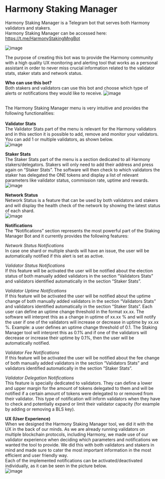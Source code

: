 # Harmony Staking Manager

Harmony Staking Manager is a Telegram bot that serves both Harmony validators and stakers.<br/>
Harmony Staking Manager can be accessed here: https://t.me/HarmonyStakingMngBot

![image](https://user-images.githubusercontent.com/53407923/80927386-dd46ad80-8d9d-11ea-9760-ab490035624b.png)

The purpose of creating this bot was to provide the Harmony community with a high quality UX monitoring and alerting tool that works as a personal assistant in order to never miss crucial information related to the validator stats, staker stats and network status.

**Who can use this bot?**<br/>
Both stakers and validators can use this bot and choose which type of alerts or notifications they would like to receive.
![image](https://user-images.githubusercontent.com/53407923/80927403-f3546e00-8d9d-11ea-98c8-146f4a46e0bc.png)<br/><br/>


The Harmony Staking Manager menu is very intuitive and provides the following functionalities:<br/><br/>
**Validator Stats**<br/>
The Validator Stats part of the menu is relevant for the Harmony validators and in this section it is possible to add, remove and monitor your validators. You can add 1 or multiple validators, as shown below.<br/>
![image](https://user-images.githubusercontent.com/53407923/80927414-01a28a00-8d9e-11ea-9417-ff7207d76d81.png)<br/>


**Staker Stats**<br/>
The Staker Stats part of the menu is a section dedicated to all Harmony stakers/delegators. Stakers will only need to add their address and press again on “Staker Stats”. The software will then check to which validators the staker has delegated the ONE tokens and display a list of relevant parameters like validator status, commission rate, uptime and rewards.<br/>
![image](https://user-images.githubusercontent.com/53407923/80927429-11ba6980-8d9e-11ea-8787-8aabfe420111.png)<br/>


**Network Status**<br/>
Network Status is a feature that can be used by both validators and stakers and will display the health check of the network by showing the latest status of each shard.<br/>
![image](https://user-images.githubusercontent.com/53407923/80927436-1b43d180-8d9e-11ea-9e82-6e8658a6e03b.png)<br/>


**Notifications**<br/>
The “Notifications” section represents the most powerful part of the Staking Manager Bot and it currently provides the following features:<br/>

*Network Status Notifications*<br/>
In case one shard or multiple shards will have an issue, the user will be automatically notified if this alert is set as active.<br/>

*Validator Status Notifications*<br/>
If this feature will be activated the user will be notified about the election status of both manually added validators in the section “Validators Stats” and validators identified automatically in the section “Staker Stats”.<br/>

*Validator Uptime Notifications*<br/>
If this feature will be activated the user will be notified about the uptime change of both manually added validators in the section “Validators Stats” and validators identified automatically in the section “Staker Stats”.
Each user can define an uptime change threshold in the format xx.xx. The software will interpret this as a change in uptime of xx.xx % and will notify the user if one of the validators will increase or decrease in uptime by xx.xx %. Example: a user defines an uptime change threshold of 0.1. The Staking Manager tool will interpret this as 0.1% and if one of the validators will decrease or increase their uptime by 0.1%, then the user will be automatically notified.<br/>

*Validator Fee Notifications*<br/>
If this feature will be activated the user will be notified about the fee change of both manually added validators in the section “Validators Stats” and validators identified automatically in the section “Staker Stats”.<br/>

*Validator Delegation Notifications*<br/>
This feature is specially dedicated to validators. They can define a lower and upper margin for the amount of tokens delegated to them and will be notified if a certain amount of tokens were delegated to or removed from their validator. This type of notification will inform validators when they have to check and potentially expand or limit their validator capacity (for example by adding or removing a BLS key).<br/>

**UX (User Experience)**<br/>
When we designed the Harmony Staking Manager tool, we did it with the UX in the back of our minds. As we are already running validators on multiple blockchain protocols, including Harmony, we made use of our validator experience when deciding which parameters and notifications we wanted the tool to provide. We did this with both validators and stakers in mind and made sure to cater the most important information in the most efficient and user friendly way.<br/>
Each of the implemented notifications can be activated/deactivated individually, as it can be seen in the picture below. <br/>
![image](https://user-images.githubusercontent.com/53407923/80927442-272f9380-8d9e-11ea-826c-730c381d270f.png)

